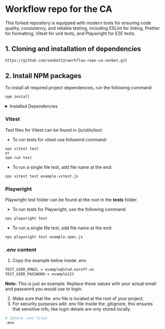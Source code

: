 # Workflow repo for the CA

This forked repository is equipped with modern tools for ensuring code quality, consistency, and reliable testing, including ESLint for linting, Prettier for formatting, Vitest for unit tests, and Playwright for E2E tests.

## 1. Cloning and installation of dependencies
```bash
https://github.com/senbet22/workflow-repo-ca-senbet.git
```
## 2. Install NPM packages
To install all required project dependencies, run the following command:
```bash
npm install
```
<details>
  <summary>Installed Dependencies</summary>
  
  ```bash
Linting & Formatting
- ESLint
- Prettier
- Globals

Development Tools
- TailwindCSS
- Live Server
- dotenv
- Husky (for Git hooks)

Testing
- Playwright
- Vitest
- JSDOM (for mock-up localStorage testing)

TypeScript Support
- Type definitions (`@types/node`)
```
</details>

### Vitest
Test files for Vitest can be found in /js/utils/_test_.
- To run tests for vitest use followind command:
```bash
npx vitest test
or
npm run test
```
- To run a single file test, add file name at the end:
```bash
npx vitest test example.vitest.js
```

### Playwright
Playwright test folder can be found at the root in the **tests**
 folder.
- To run tests for Playwright, use the following command:
```bash
npx playwright test
```
- To run a single file test, add file name at the end:
```bash
npx playwright test example.spec.js
```
### .env content
1. Copy the example below inside .env
  ```bash
  TEST_USER_EMAIL = example@stud.noroff.no
  TEST_USER_PASSWORD = example123
  ```
**Note:** This is just an example. Replace these values with your actual email and password you would use to login.

2. Make sure that the .env file is located at the root of your project.
3. For security purposes add .env file inside the .gitignore, this ensures that sensitive info, like login details are only stored locally.
```bash
# Ignore .env files
.env
```
